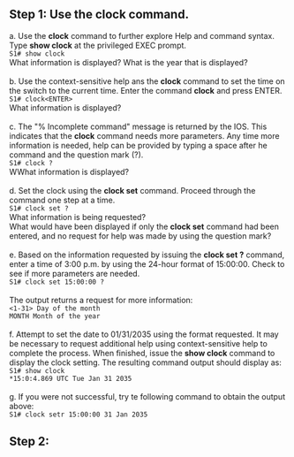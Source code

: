 ## Step 1: Use the clock command.
a. Use the **clock** command to further explore Help and command syntax. Type **show clock** at the privileged EXEC prompt.<br>
`S1# show clock`<br>
What information is displayed? What is the year that is displayed?<br><br>
b. Use the context-sensitive help ans the **clock** command to set the time on the switch to the current time. Enter the command **clock** and press ENTER.<br>
`S1# clock<ENTER>`<br>
What information is displayed?<br><br>
c. The "% Incomplete command" message is returned by the IOS. This indicates that the **clock** command needs more parameters. Any time more information is needed, help can be provided by typing a space after he command and the question mark (?).<br>
`S1# clock ?`<br>
WWhat information is displayed?<br><br>
d. Set the clock using the **clock set** command. Proceed through the command one step at a time.<br>
`S1# clock set ?`<br>
What information is being requested?<br>
What would have been displayed if only the **clock set** command had been entered, and no request for help was made by using the question mark?<br><br>
e. Based on the information requested by issuing the **clock set ?** command, enter a time of 3:00 p.m. by using the 24-hour format of 15:00:00. Check to see if more parameters are needed.<br>
`S1# clock set 15:00:00 ?`<br><br>
The output returns a request for more information:<br>
`<1-31> Day of the month`<br>
`MONTH Month of the year`<br><br>
f. Attempt to set the date to 01/31/2035 using the format requested. It may be necessary to request additional help using context-sensitive help to complete the process. When finished, issue the **show clock** command to display the clock setting. The resulting command output should display as:<br>
`S1# show clock`<br>
`*15:0:4.869 UTC Tue Jan 31 2035`<br><br>
g. If you were not successful, try te following command to obtain the output above:<br>
`S1# clock setr 15:00:00 31 Jan 2035`
## Step 2:
